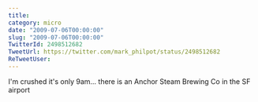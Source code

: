 ```yaml
---
title: 
category: micro
date: "2009-07-06T00:00:00"
slug: "2009-07-06T00:00:00"
TwitterId: 2498512682
TweetUrl: https://twitter.com/mark_philpot/status/2498512682
ReTweetUser: 
---
```


I'm crushed it's only 9am... there is an Anchor Steam Brewing Co in the SF airport